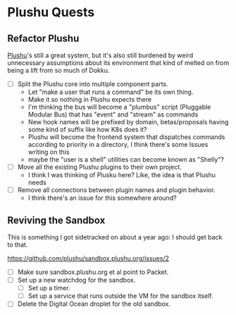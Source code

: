 # Plushu Quests

## Refactor Plushu

[Plushu][]'s still a great system, but it's also still burdened by weird unnecessary assumptions about its environment that kind of melted on from being a lift from so much of Dokku.

- [ ] Split the Plushu core into multiple component parts.
  - Let "make a user that runs a command" be its own thing.
  - Make it so nothing in Plushu expects there
  - I'm thinking the bus will become a "plumbus" script (Pluggable Modular Bus) that has "event" and "stream" as commands
  - New hook names will be prefixed by domain, betas/proposals having some kind of suffix like how K8s does it?
  - Plushu will become the frontend system that dispatches commands according to priority in a directory, I think there's some Issues writing on this
  - maybe the "user is a shell" utilities can become known as "Shelly"?
- [ ] Move all the existing Plushu plugins to their own project.
  - I think I was thinking of Plusku here? Like, the idea is that Plushu needs
- [ ] Remove all connections between plugin names and plugin behavior.
  - I think there's an issue for this somewhere around?

[Plushu]: 10cfcf6f-df6f-4f83-9f17-6a43a43c15e6.md

## Reviving the Sandbox

This is something I got sidetracked on about a year ago: I should get back to that.

https://github.com/plushu/sandbox.plushu.org/issues/2

- [ ] Make sure sandbox.plushu.org et al point to Packet.
- [ ] Set up a new watchdog for the sandbox.
  - [ ] Set up a timer.
  - [ ] Set up a service that runs outside the VM for the sandbox itself.
- [ ] Delete the Digital Ocean droplet for the old sandbox.
